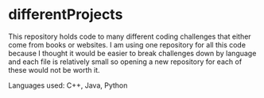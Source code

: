 # differentProjects


This repository holds code to many different coding challenges that either come from books or websites. I am using one repository for all this code because I thought it would be easier to break challenges down by language and each file is relatively small so opening a new repository for each of these would not be worth it. 

Languages used: C++, Java, Python 